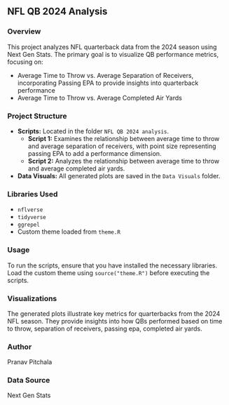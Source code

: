 ## NFL QB 2024 Analysis

### Overview
This project analyzes NFL quarterback data from the 2024 season using Next Gen Stats. The primary goal is to visualize QB performance metrics, focusing on:
- Average Time to Throw vs. Average Separation of Receivers, incorporating Passing EPA to provide insights into quarterback performance
- Average Time to Throw vs. Average Completed Air Yards

### Project Structure
- **Scripts:** Located in the folder `NFL QB 2024 analysis`.
  - **Script 1:** Examines the relationship between average time to throw and average separation of receivers, with point size representing passing EPA to add a performance dimension.
  - **Script 2:** Analyzes the relationship between average time to throw and average completed air yards.
- **Data Visuals:** All generated plots are saved in the `Data Visuals` folder.

### Libraries Used
- `nflverse`
- `tidyverse`
- `ggrepel`
- Custom theme loaded from `theme.R`

### Usage
To run the scripts, ensure that you have installed the necessary libraries. Load the custom theme using `source("theme.R")` before executing the scripts.

### Visualizations
The generated plots illustrate key metrics for quarterbacks from the 2024 NFL season. They provide insights into how QBs performed based on time to throw, separation of receivers, passing epa, completed air yards.

### Author
Pranav Pitchala

### Data Source
Next Gen Stats

